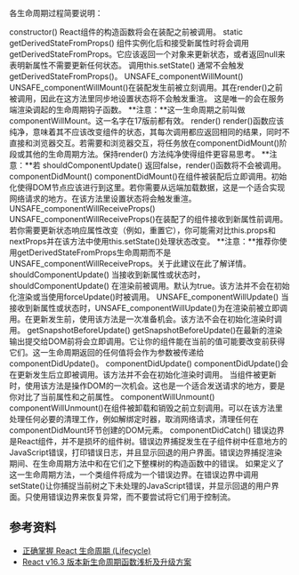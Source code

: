 各生命周期过程简要说明：

constructor()
React组件的构造函数将会在装配之前被调用。
static getDerivedStateFromProps()
组件实例化后和接受新属性时将会调用getDerivedStateFromProps。它应该返回一个对象来更新状态，或者返回null来表明新属性不需要更新任何状态。
调用this.setState() 通常不会触发 getDerivedStateFromProps()。
UNSAFE_componentWillMount()
UNSAFE_componentWillMount()在装配发生前被立刻调用。其在render()之前被调用，因此在这方法里同步地设置状态将不会触发重渲。
这是唯一的会在服务端渲染调起的生命周期钩子函数。
**注意：**这一生命周期之前叫做componentWillMount。这一名字在17版前都有效。
render()
render()函数应该纯净，意味着其不应该改变组件的状态，其每次调用都应返回相同的结果，同时不直接和浏览器交互。若需要和浏览器交互，将任务放在componentDidMount()阶段或其他的生命周期方法。保持render() 方法纯净使得组件更容易思考。
**注意：**若 shouldComponentUpdate() 返回false，render()函数将不会被调用。
componentDidMount()
componentDidMount()在组件被装配后立即调用。初始化使得DOM节点应该进行到这里。若你需要从远端加载数据，这是一个适合实现网络请求的地方。在该方法里设置状态将会触发重渲。
UNSAFE_componentWillReceiveProps()
UNSAFE_componentWillReceiveProps()在装配了的组件接收到新属性前调用。若你需要更新状态响应属性改变（例如，重置它），你可能需对比this.props和nextProps并在该方法中使用this.setState()处理状态改变。
**注意：**推荐你使用getDerivedStateFromProps生命周期而不是UNSAFE_componentWillReceiveProps。关于此建议在此了解详情。
shouldComponentUpdate()
当接收到新属性或状态时，shouldComponentUpdate() 在渲染前被调用。默认为true。该方法并不会在初始化渲染或当使用forceUpdate()时被调用。
UNSAFE_componentWillUpdate()
当接收到新属性或状态时，UNSAFE_componentWillUpdate()为在渲染前被立即调用。在更新发生前，使用该方法是一次准备机会。该方法不会在初始化渲染时调用。
getSnapshotBeforeUpdate()
getSnapshotBeforeUpdate()在最新的渲染输出提交给DOM前将会立即调用。它让你的组件能在当前的值可能要改变前获得它们。这一生命周期返回的任何值将会作为参数被传递给componentDidUpdate()。
componentDidUpdate()
componentDidUpdate()会在更新发生后立即被调用。该方法并不会在初始化渲染时调用。
当组件被更新时，使用该方法是操作DOM的一次机会。这也是一个适合发送请求的地方，要是你对比了当前属性和之前属性。
componentWillUnmount()
componentWillUnmount()在组件被卸载和销毁之前立刻调用。可以在该方法里处理任何必要的清理工作，例如解绑定时器，取消网络请求，清理任何在componentDidMount环节创建的DOM元素。
componentDidCatch()
错误边界是React组件，并不是损坏的组件树。错误边界捕捉发生在子组件树中任意地方的JavaScript错误，打印错误日志，并且显示回退的用户界面。错误边界捕捉渲染期间、在生命周期方法中和在它们之下整棵树的构造函数中的错误。
如果定义了这一生命周期方法，一个类组件将成为一个错误边界。在错误边界中调用setState()让你捕捉当前树之下未处理的JavaScript错误，并显示回退的用户界面。只使用错误边界来恢复异常，而不要尝试将它们用于控制流。

## 参考资料

* [正确掌握 React 生命周期 (Lifecycle)][1]
* [React v16.3 版本新生命周期函数浅析及升级方案][2]

[1]: https://juejin.im/entry/587de1b32f301e0057a28897
[2]: https://juejin.im/post/5ae6cd96f265da0b9c106931